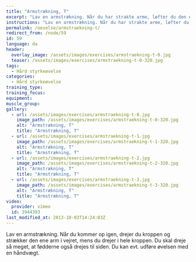 ```yaml
---
title: "Armstrækning, T"
excerpt: "Lav en armstrækning. Når du har strakte arme, løfter du den ene arm op, så du står som et T og overkroppen er vinkelret på gulvet."
instructions: "Lav en armstrækning. Når du har strakte arme, løfter du den ene arm op, så du står som et T og overkroppen er vinkelret på gulvet."
permalink: /oevelse/armstraekning-t/
redirect_from: /node/59
id: 59
language: da
header:
  overlay_image: /assets/images/exercises/armstraekning-t-0.jpg
  teaser: /assets/images/exercises/armstraekning-t-0-320.jpg
tags:
  - Hård styrkeøvelse
categories:
  - Hård styrkeøvelse
training_type: 
training_focus: 
equipment:
muscle_group:
gallery:
  - url: /assets/images/exercises/armstraekning-t-0.jpg
    image_path: /assets/images/exercises/armstraekning-t-0-320.jpg
    alt: "Armstrækning, T"
    title: "Armstrækning, T"
  - url: /assets/images/exercises/armstraekning-t-1.jpg
    image_path: /assets/images/exercises/armstraekning-t-1-320.jpg
    alt: "Armstrækning, T"
    title: "Armstrækning, T"
  - url: /assets/images/exercises/armstraekning-t-2.jpg
    image_path: /assets/images/exercises/armstraekning-t-2-320.jpg
    alt: "Armstrækning, T"
    title: "Armstrækning, T"
  - url: /assets/images/exercises/armstraekning-t-3.jpg
    image_path: /assets/images/exercises/armstraekning-t-3-320.jpg
    alt: "Armstrækning, T"
    title: "Armstrækning, T"
video:
  provider: vimeo
  id: 3944393
last_modified_at: 2013-10-03T14:24:03Z
---
```


Lav en armstrækning. Når du kommer op igen, drejer du kroppen og strækker den ene arm i vejret, mens du drejer i hele kroppen. Du skal dreje så meget, at fødderne også drejes til siden. Du kan evt. udføre øvelsen med en håndvægt.
